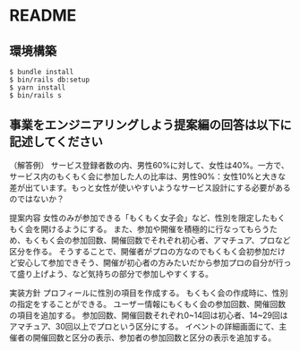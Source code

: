 # README

## 環境構築
```
$ bundle install
$ bin/rails db:setup
$ yarn install
$ bin/rails s
```

## 事業をエンジニアリングしよう提案編の回答は以下に記述してください
（解答例）
サービス登録者数の内、男性60%に対して、女性は40%。一方で、サービス内のもくもく会に参加した人の比率は、男性90%：女性10%と大きな差が出ています。もっと女性が使いやすいようなサービス設計にする必要があるのではないか？

提案内容
女性のみが参加できる「もくもく女子会」など、性別を限定したもくもく会を開けるようにする。
また、参加や開催を積極的に行なってもらうため、もくもく会の参加回数、開催回数でそれぞれ初心者、アマチュア、プロなど区分を作る。
そうすることで、開催者がプロの方なのでもくもく会初参加だけど安心して参加できそう、開催が初心者の方みたいだから参加プロの自分が行って盛り上げよう、など気持ちの部分で参加しやすくする。

実装方針
プロフィールに性別の項目を作成する。
もくもく会の作成時に、性別の指定をすることができる。
ユーザー情報にもくもく会の参加回数、開催回数の項目を追加する。
参加回数、開催回数それぞれ0~14回は初心者、14~29回はアマチュア、30回以上でプロという区分にする。
イベントの詳細画面にて、主催者の開催回数と区分の表示、参加者の参加回数と区分の表示を追加する。

